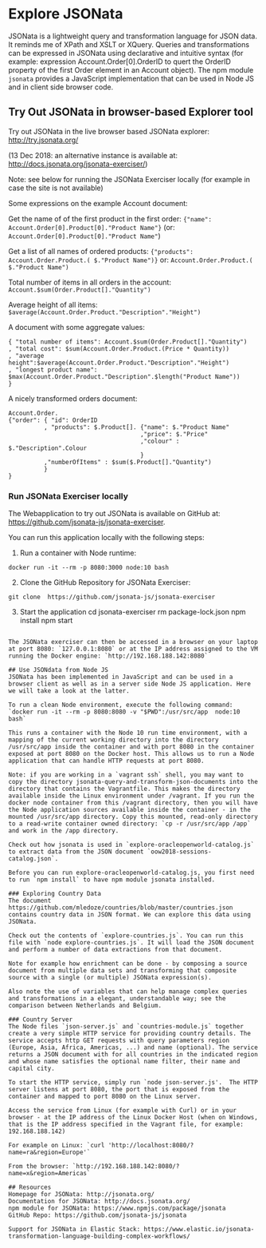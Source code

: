 # Explore JSONata

JSONata is a lightweight query and transformation language for JSON data. It reminds me of XPath and XSLT or XQuery. Queries and transformations can be expressed in JSONata using declarative and intuitive syntax (for example: expression Account.Order[0].OrderID to quert the OrderID property of the first Order element in an Account object). The npm module `jsonata` provides a JavaScript implementation that can be used in Node JS and in client side browser code. 

## Try Out JSONata in browser-based Explorer tool

Try out JSONata in the live browser based JSONata explorer:  http://try.jsonata.org/ 

(13 Dec 2018: an alternative instance is available at: http://docs.jsonata.org/jsonata-exerciser/)

Note: see below for running the JSONata Exerciser locally (for example in case the site is not available)

Some expressions on the example Account document:

Get the name of of the first product in the first order: `{"name": Account.Order[0].Product[0]."Product Name"}` (or: `Account.Order[0].Product[0]."Product Name"`)

Get a list of all names of ordered products: `{"products": Account.Order.Product.( $."Product Name")}` or: `Account.Order.Product.( $."Product Name")`  

Total number of items in all orders in the account: `Account.$sum(Order.Product[]."Quantity")`                           

Average height of all items: `$average(Account.Order.Product."Description"."Height")`

A document with some aggregate values:
```
{ "total number of items": Account.$sum(Order.Product[]."Quantity") 
, "total cost": $sum(Account.Order.Product.(Price * Quantity))
, "average height":$average(Account.Order.Product."Description"."Height")
, "longest product name": $max(Account.Order.Product."Description".$length("Product Name"))
}
```

A nicely transformed orders document:
```
Account.Order. 
{"order": { "id": OrderID
          , "products": $.Product[]. {"name": $."Product Name"
                                     ,"price": $."Price"
                                     ,"colour" : $."Description".Colour
                                     } 
          ,"numberOfItems" : $sum($.Product[]."Quantity")                           
          }
}
```

### Run JSONata Exerciser locally

The Webapplication to try out JSONata is available on GitHub at: https://github.com/jsonata-js/jsonata-exerciser.

You can run this application locally with the following steps:
1. Run a container with Node runtime:
```
docker run -it --rm -p 8080:3000 node:10 bash
```
2. Clone the GitHub Repository for JSONata Exerciser:
```
git clone  https://github.com/jsonata-js/jsonata-exerciser
```
3. Start the application 
cd jsonata-exerciser
rm package-lock.json
npm install
npm start
```

The JSONata exerciser can then be accessed in a browser on your laptop at port 8080: `127.0.0.1:8080` or at the IP address assigned to the VM running the Docker engine: `http://192.168.188.142:8080` 

## Use JSONdata from Node JS
JSONata has been implemented in JavaScript and can be used in a browser client as well as in a server side Node JS application. Here we will take a look at the latter.

To run a clean Node environment, execute the following command: 
`docker run -it --rm -p 8080:8080 -v "$PWD":/usr/src/app  node:10 bash`

This runs a container with the Node 10 run time environment, with a mapping of the current working directory into the directory /usr/src/app inside the container and with port 8080 in the container exposed at port 8080 on the Docker host. This allows us to run a Node application that can handle HTTP requests at port 8080. 

Note: if you are working in a `vagrant ssh` shell, you may want to copy the directory jsonata-query-and-transform-json-documents into the directory that contains the Vagrantfile. This makes the directory available inside the Linux environment under /vagrant. If you run the docker node container from this /vagrant directory, then you will have the Node application sources available inside the container - in the mounted /usr/src/app directory. Copy this mounted, read-only directory to a read-write container owned directory: `cp -r /usr/src/app /app` and work in the /app directory.

Check out how jsonata is used in `explore-oracleopenworld-catalog.js` to extract data from the JSON document `oow2018-sessions-catalog.json`.

Before you can run explore-oracleopenworld-catalog.js, you first need to run `npm install` to have npm module jsonata installed.

### Exploring Country Data
The document https://github.com/mledoze/countries/blob/master/countries.json contains country data in JSON format. We can explore this data using JSONata.

Check out the contents of `explore-countries.js`. You can run this file with `node explore-countries.js`. It will load the JSON document and perform a number of data extractions from that document.

Note for example how enrichment can be done - by composing a source document from multiple data sets and transforming that composite source with a single (or multiple) JSONata expression(s).

Also note the use of variables that can help manage complex queries and transformations in a elegant, understandable way; see the comparison between Netherlands and Belgium.

### Country Server
The Node files `json-server.js` and `countries-module.js` together create a very simple HTTP service for providing country details. The service accepts http GET requests with query parameters region (Europe, Asia, Africa, Americas, ...) and name (optional). The service returns a JSON document with for all countries in the indicated region and whose name satisfies the optional name filter, their name and capital city.

To start the HTTP service, simply run `node json-server.js'.  The HTTP server listens at port 8080, the port that is exposed from the container and mapped to port 8080 on the Linux server.

Access the service from Linux (for example with Curl) or in your browser - at the IP address of the Linux Docker Host (when on Windows, that is the IP address specified in the Vagrant file, for example: 192.168.188.142)

For example on Linux: `curl 'http://localhost:8080/?name=ra&region=Europe'`

From the browser: `http://192.168.188.142:8080/?name=x&region=Americas`

## Resources
Homepage for JSONata: http://jsonata.org/
Documentation for JSONata: http://docs.jsonata.org/ 
npm module for JSONata: https://www.npmjs.com/package/jsonata 
GitHub Repo: https://github.com/jsonata-js/jsonata 

Support for JSONata in Elastic Stack: https://www.elastic.io/jsonata-transformation-language-building-complex-workflows/ 